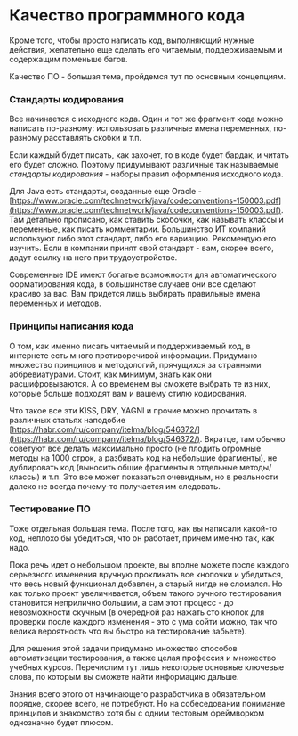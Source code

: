 # Качество программного кода

Кроме того, чтобы просто написать код, выполняющий нужные действия, желательно еще сделать его читаемым, поддерживаемым и содержащим поменьше багов.

Качество ПО - большая тема, пройдемся тут по основным концепциям.

### Стандарты кодирования

Все начинается с исходного кода. Один и тот же фрагмент кода можно написать по-разному: использовать различные имена переменных, по-разному расставлять скобки и т.п.

Если каждый будет писать, как захочет, то в коде будет бардак, и читать его будет сложно. Поэтому придумывают различные так называемые _стандарты кодирования_ - наборы правил оформления исходного кода.&#x20;

Для Java есть стандарты, созданные еще Oracle - [https://www.oracle.com/technetwork/java/codeconventions-150003.pdf](https://www.oracle.com/technetwork/java/codeconventions-150003.pdf). Там детально прописано, как ставить скобочки, как называть классы и переменные, как писать комментарии. Большинство ИТ компаний используют либо этот стандарт, либо его вариацию. Рекомендую его изучить. Если в компании принят свой стандарт - вам, скорее всего, дадут ссылку на него при трудоустройстве.

Современные IDE имеют богатые возможности  для автоматического форматирования кода, в большинстве случаев они все сделают красиво за вас. Вам придется лишь выбирать правильные имена переменных и методов.

### Принципы написания кода

О том, как именно писать читаемый и поддерживаемый код, в интернете есть много противоречивой информации. Придумано множество принципов и методологий, прячущихся за странными аббревиатурами. Стоит, как минимум, знать как они расшифровываются. А со временем вы сможете выбрать те из них, которые больше подходят вам и вашему стилю кодирования.

Что такое все эти KISS, DRY, YAGNI и прочие можно прочитать в различных статьях наподобие [https://habr.com/ru/company/itelma/blog/546372/](https://habr.com/ru/company/itelma/blog/546372/). Вкратце, там обычно советуют все делать максимально просто (не плодить огромные методы на 1000 строк, а разбивать код на небольшие фрагменты), не дублировать код (выносить общие фрагменты в отдельные методы/классы) и т.п. Это все может показаться очевидным, но в реальности далеко не всегда почему-то получается им следовать.

### Тестирование ПО

Тоже отдельная большая тема. После того, как вы написали какой-то код, неплохо бы убедиться, что он работает, причем именно так, как надо.&#x20;

Пока речь идет о небольшом проекте, вы вполне можете после каждого серьезного изменения вручную прокликать все кнопочки и убедиться, что весь новый функционал добавлен, а старый нигде не сломался. Но как только проект увеличивается, объем такого ручного тестирования становится неприлично большим, а сам этот процесс - до невозможности скучным (в очередной раз нажать сто кнопок для проверки после каждого изменения - это с ума сойти можно, так что велика вероятность что вы быстро на тестирование забьете).

Для решения этой задачи придумано множество способов автоматизации тестирования, а также целая профессия и множество учебных курсов. Перечислим тут лишь некоторые основные ключевые слова, по которым вы сможете найти информацию дальше.

Знания всего этого от начинающего разработчика в обязательном порядке, скорее всего, не потребуют. Но на собеседовании понимание принципов и знакомство хотя бы с одним тестовым фреймворком однозначно будет плюсом.
